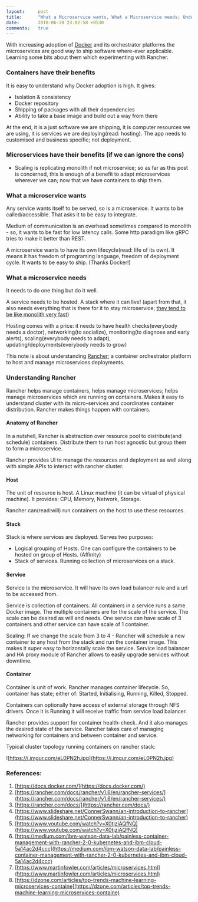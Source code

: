 ```yaml
---
layout:     post
title:      "What a Microservice wants, What a Microservice needs; Understanding Rancher"
date:       2018-06-20 23:02:58 +0530
comments:   true
---
```


With increasing adoption of [Docker](https://trends.google.com/trends/explore?date=all&q=docker) and its orchestrator platforms the microservices are good way to ship software where-ever applicable. Learning some bits about them which experimenting with Rancher.

### Containers have their benefits
It is easy to understand why Docker adoption is high. It gives:
- Isolation & consistency
- Docker repository
- Shipping of packages with all their dependencies
- Ability to take a base image and build out a way from there

At the end, it is a just software we are shipping, it is computer resources we are using, it is services we are deploying(read: hosting). The app needs to customised and business specific; not deployment.

### Microservices have their benefits (if we can ignore the cons)
- Scaling is replicating monolith if not microservice; so as far as this post is concerned, this is enough of a benefit to adapt microservices wherever we can; now that we have containers to ship them.

### What a microservice wants
Any service wants itself to be served, so is a microservice. It wants to be called/accessible. That asks it to be easy to integrate.

Medium of communication is an overhead sometimes compared to monolith - so, it wants to be fast for low latency calls. Some http paradigm like gRPC tries to make it better than REST.

A microservice wants to have its own lifecycle(read: life of its own). It means it has freedom of programing language, freedom of deployment cycle. It wants to be easy to ship. (Thanks Docker!)

### What a microservice needs
It needs to do one thing but do it well.

A service needs to be hosted. A stack where it can live! (apart from that, it also needs everything that is there for it to stay microservice; [they tend to be like monolith very fast](https://www.youtube.com/watch?v=X0tjziAQfNQ))

Hosting comes with a price: it needs to have health checks(everybody needs a doctor), networking(to socialize), monitoring(to diagnose and early alerts), scaling(everybody needs to adapt), updating/deployments(everybody needs to grow)

This note is about understanding [Rancher](https://rancher.com/); a container orchestrator platform to host and manage microservices deployments.

### Understanding Rancher
Rancher helps manage containers, helps manage microservices; helps manage microservices which are running on containers. Makes it easy to understand cluster with its micro-services and coordinates container distribution. Rancher makes things happen with containers.

#### Anatomy of Rancher
In a nutshell, Rancher is abstraction over resource pool to distribute(and schedule) containers. Distribute them to run host agnostic but group them to form a microservice.

Rancher provides UI to manage the resources and deployment as well along with simple APIs to interact with rancher cluster.

#### Host
The unit of resource is host. A Linux machine (it can be virtual of physical machine).
It provides: CPU, Memory, Network, Storage.

Rancher can(read:will) run containers on the host to use these resources.

#### Stack
Stack is where services are deployed. Serves two purposes:
- Logical grouping of Hosts. One can configure the containers to be hosted on group of Hosts. (Affinity)
- Stack of services. Running collection of microservices on a stack.

#### Service
Service is the microservice. It will have its own load balancer rule and a url to be accessed from.

Service is collection of containers. All containers in a service runs a same Docker image. The multiple containers are for the scale of the service. The scale can be desired as will and needs. One service can have scale of 3 containers and other service can have scale of 1 container.

Scaling: If we change the scale from 3 to 4 - Rancher will schedule a new container to any host from the stack and run the container image. This makes it super easy to horizontally scale the service. Service load balancer and HA proxy module of Rancher allows to easily upgrade services without downtime.

#### Container
Container is unit of work. Rancher manages container lifecycle. So, container has state; either of: Started, Initialising, Running, Killed, Stopped.

Containers can optionally have access of external storage through NFS drivers.
Once it is Running it will receive traffic from service load balancer.

Rancher provides support for container health-check. And it also manages the desired state of the service. Rancher takes care of managing networking for containers and between container and service.

Typical cluster topology running containers on rancher stack: 

![https://i.imgur.com/eL0PN2h.jpg](https://i.imgur.com/eL0PN2h.jpg)

### References:
1. [https://docs.docker.com/](https://docs.docker.com/)
1. [https://rancher.com/docs/rancher/v1.6/en/rancher-services/](https://rancher.com/docs/rancher/v1.6/en/rancher-services/)
1. [https://rancher.com/docs/](https://rancher.com/docs/)
1. [https://www.slideshare.net/ConnerSwann/an-introduction-to-rancher](https://www.slideshare.net/ConnerSwann/an-introduction-to-rancher)
1. [https://www.youtube.com/watch?v=X0tjziAQfNQ](https://www.youtube.com/watch?v=X0tjziAQfNQ)
1. [https://medium.com/ibm-watson-data-lab/painless-container-management-with-rancher-2-0-kubernetes-and-ibm-cloud-5a14ac2d4ccc](https://medium.com/ibm-watson-data-lab/painless-container-management-with-rancher-2-0-kubernetes-and-ibm-cloud-5a14ac2d4ccc)
1. [https://www.martinfowler.com/articles/microservices.html](https://www.martinfowler.com/articles/microservices.html)
1. [https://dzone.com/articles/top-trends-machine-learning-microservices-containe](https://dzone.com/articles/top-trends-machine-learning-microservices-containe)
